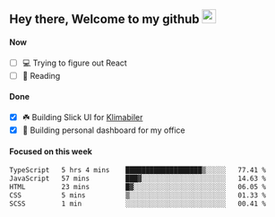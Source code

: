 ## Hey there, Welcome to my github <img src="https://media.giphy.com/media/hvRJCLFzcasrR4ia7z/giphy.gif" width="25px">

#### Now
- [ ] 💻 Trying to figure out React
- [ ] 📕 Reading

#### Done
- [x] ☘️ Building Slick UI for [Klimabiler](https://klimabiler.dk)
- [x] 🚀 Building personal dashboard for my office
 
 #### Focused on this week
<!--START_SECTION:waka-->

```txt
TypeScript   5 hrs 4 mins    ███████████████████▒░░░░░   77.41 %
JavaScript   57 mins         ███▓░░░░░░░░░░░░░░░░░░░░░   14.63 %
HTML         23 mins         █▓░░░░░░░░░░░░░░░░░░░░░░░   06.05 %
CSS          5 mins          ▒░░░░░░░░░░░░░░░░░░░░░░░░   01.33 %
SCSS         1 min           ░░░░░░░░░░░░░░░░░░░░░░░░░   00.41 %
```

<!--END_SECTION:waka-->

